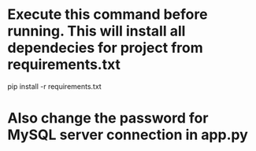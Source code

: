 # Execute this command before running. This will install all dependecies for project from requirements.txt

pip install -r requirements.txt


# Also change the password for MySQL server connection in app.py
